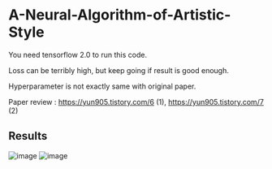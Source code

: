 # A-Neural-Algorithm-of-Artistic-Style

You need tensorflow 2.0 to run this code.

Loss can be terribly high, but keep going if result is good enough.

Hyperparameter is not exactly same with original paper.

Paper review : https://yun905.tistory.com/6 (1), https://yun905.tistory.com/7 (2)


## Results


![image](https://user-images.githubusercontent.com/71681194/107150649-2ddcde00-69a2-11eb-9d4f-4f1eda6c4b4e.png)
![image](https://user-images.githubusercontent.com/71681194/107150655-346b5580-69a2-11eb-9fd2-6b72bad523ad.png)
